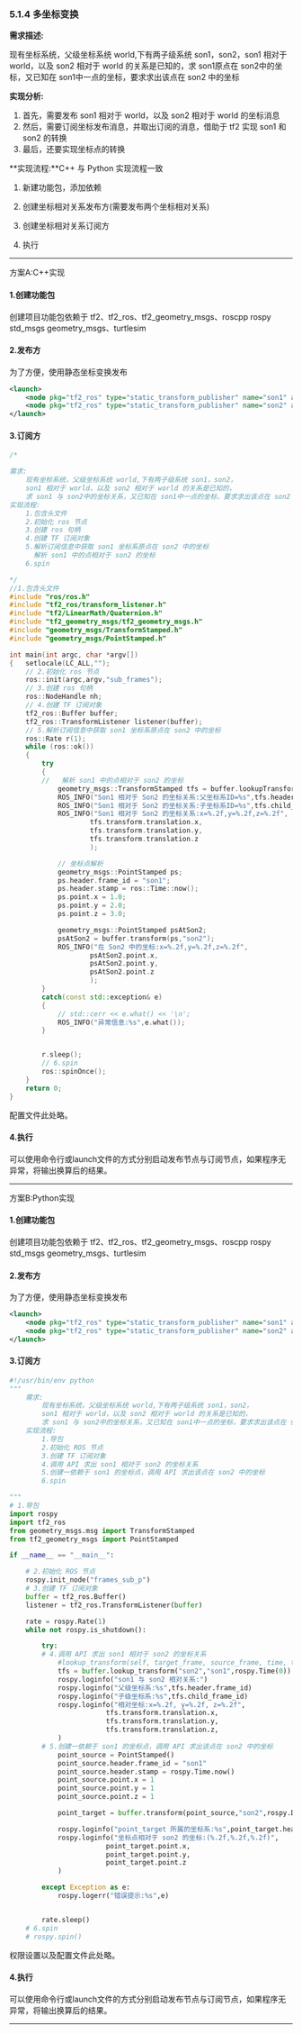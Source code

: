 ### 5.1.4 多坐标变换

**需求描述:**

现有坐标系统，父级坐标系统 world,下有两子级系统 son1，son2，son1 相对于 world，以及 son2 相对于 world 的关系是已知的，求 son1原点在 son2中的坐标，又已知在 son1中一点的坐标，要求求出该点在 son2 中的坐标

**实现分析:**

1. 首先，需要发布 son1 相对于 world，以及 son2 相对于 world 的坐标消息
2. 然后，需要订阅坐标发布消息，并取出订阅的消息，借助于 tf2 实现 son1 和 son2 的转换
3. 最后，还要实现坐标点的转换

**实现流程:**C++ 与 Python 实现流程一致

1. 新建功能包，添加依赖

2. 创建坐标相对关系发布方\(需要发布两个坐标相对关系\)

3. 创建坐标相对关系订阅方

4. 执行

---

方案A:C++实现

#### 1.创建功能包

创建项目功能包依赖于 tf2、tf2\_ros、tf2\_geometry\_msgs、roscpp rospy std\_msgs geometry\_msgs、turtlesim

#### 2.发布方

为了方便，使用静态坐标变换发布

```xml
<launch>
    <node pkg="tf2_ros" type="static_transform_publisher" name="son1" args="0.2 0.8 0.3 0 0 0 /world /son1" output="screen" />
    <node pkg="tf2_ros" type="static_transform_publisher" name="son2" args="0.5 0 0 0 0 0 /world /son2" output="screen" />
</launch>
```

#### 3.订阅方

```cpp
/*

需求:
    现有坐标系统，父级坐标系统 world,下有两子级系统 son1，son2，
    son1 相对于 world，以及 son2 相对于 world 的关系是已知的，
    求 son1 与 son2中的坐标关系，又已知在 son1中一点的坐标，要求求出该点在 son2 中的坐标
实现流程:
    1.包含头文件
    2.初始化 ros 节点
    3.创建 ros 句柄
    4.创建 TF 订阅对象
    5.解析订阅信息中获取 son1 坐标系原点在 son2 中的坐标
      解析 son1 中的点相对于 son2 的坐标
    6.spin

*/
//1.包含头文件
#include "ros/ros.h"
#include "tf2_ros/transform_listener.h"
#include "tf2/LinearMath/Quaternion.h"
#include "tf2_geometry_msgs/tf2_geometry_msgs.h"
#include "geometry_msgs/TransformStamped.h"
#include "geometry_msgs/PointStamped.h"

int main(int argc, char *argv[])
{   setlocale(LC_ALL,"");
    // 2.初始化 ros 节点
    ros::init(argc,argv,"sub_frames");
    // 3.创建 ros 句柄
    ros::NodeHandle nh;
    // 4.创建 TF 订阅对象
    tf2_ros::Buffer buffer; 
    tf2_ros::TransformListener listener(buffer);
    // 5.解析订阅信息中获取 son1 坐标系原点在 son2 中的坐标
    ros::Rate r(1);
    while (ros::ok())
    {
        try
        {
        //   解析 son1 中的点相对于 son2 的坐标
            geometry_msgs::TransformStamped tfs = buffer.lookupTransform("son2","son1",ros::Time(0));
            ROS_INFO("Son1 相对于 Son2 的坐标关系:父坐标系ID=%s",tfs.header.frame_id.c_str());
            ROS_INFO("Son1 相对于 Son2 的坐标关系:子坐标系ID=%s",tfs.child_frame_id.c_str());
            ROS_INFO("Son1 相对于 Son2 的坐标关系:x=%.2f,y=%.2f,z=%.2f",
                    tfs.transform.translation.x,
                    tfs.transform.translation.y,
                    tfs.transform.translation.z
                    );

            // 坐标点解析
            geometry_msgs::PointStamped ps;
            ps.header.frame_id = "son1";
            ps.header.stamp = ros::Time::now();
            ps.point.x = 1.0;
            ps.point.y = 2.0;
            ps.point.z = 3.0;

            geometry_msgs::PointStamped psAtSon2;
            psAtSon2 = buffer.transform(ps,"son2");
            ROS_INFO("在 Son2 中的坐标:x=%.2f,y=%.2f,z=%.2f",
                    psAtSon2.point.x,
                    psAtSon2.point.y,
                    psAtSon2.point.z
                    );
        }
        catch(const std::exception& e)
        {
            // std::cerr << e.what() << '\n';
            ROS_INFO("异常信息:%s",e.what());
        }


        r.sleep();
        // 6.spin
        ros::spinOnce();
    }
    return 0;
}
```

配置文件此处略。

#### 4.执行

可以使用命令行或launch文件的方式分别启动发布节点与订阅节点，如果程序无异常，将输出换算后的结果。

---

方案B:Python实现

#### 1.创建功能包

创建项目功能包依赖于 tf2、tf2\_ros、tf2\_geometry\_msgs、roscpp rospy std\_msgs geometry\_msgs、turtlesim

#### 2.发布方

为了方便，使用静态坐标变换发布

```xml
<launch>
    <node pkg="tf2_ros" type="static_transform_publisher" name="son1" args="0.2 0.8 0.3 0 0 0 /world /son1" output="screen" />
    <node pkg="tf2_ros" type="static_transform_publisher" name="son2" args="0.5 0 0 0 0 0 /world /son2" output="screen" />
</launch>
```

#### 3.订阅方

```py
#!/usr/bin/env python
"""  
    需求:
        现有坐标系统，父级坐标系统 world,下有两子级系统 son1，son2，
        son1 相对于 world，以及 son2 相对于 world 的关系是已知的，
        求 son1 与 son2中的坐标关系，又已知在 son1中一点的坐标，要求求出该点在 son2 中的坐标
    实现流程:   
        1.导包
        2.初始化 ROS 节点
        3.创建 TF 订阅对象
        4.调用 API 求出 son1 相对于 son2 的坐标关系
        5.创建一依赖于 son1 的坐标点，调用 API 求出该点在 son2 中的坐标
        6.spin

"""
# 1.导包
import rospy
import tf2_ros
from geometry_msgs.msg import TransformStamped
from tf2_geometry_msgs import PointStamped

if __name__ == "__main__":

    # 2.初始化 ROS 节点
    rospy.init_node("frames_sub_p")
    # 3.创建 TF 订阅对象
    buffer = tf2_ros.Buffer()
    listener = tf2_ros.TransformListener(buffer)

    rate = rospy.Rate(1)
    while not rospy.is_shutdown():

        try:
        # 4.调用 API 求出 son1 相对于 son2 的坐标关系
            #lookup_transform(self, target_frame, source_frame, time, timeout=rospy.Duration(0.0)):
            tfs = buffer.lookup_transform("son2","son1",rospy.Time(0))
            rospy.loginfo("son1 与 son2 相对关系:")
            rospy.loginfo("父级坐标系:%s",tfs.header.frame_id)
            rospy.loginfo("子级坐标系:%s",tfs.child_frame_id)
            rospy.loginfo("相对坐标:x=%.2f, y=%.2f, z=%.2f",
                        tfs.transform.translation.x,
                        tfs.transform.translation.y,
                        tfs.transform.translation.z,
            )
        # 5.创建一依赖于 son1 的坐标点，调用 API 求出该点在 son2 中的坐标
            point_source = PointStamped()
            point_source.header.frame_id = "son1"
            point_source.header.stamp = rospy.Time.now()
            point_source.point.x = 1
            point_source.point.y = 1
            point_source.point.z = 1

            point_target = buffer.transform(point_source,"son2",rospy.Duration(0.5))

            rospy.loginfo("point_target 所属的坐标系:%s",point_target.header.frame_id)
            rospy.loginfo("坐标点相对于 son2 的坐标:(%.2f,%.2f,%.2f)",
                        point_target.point.x,
                        point_target.point.y,
                        point_target.point.z
            )

        except Exception as e:
            rospy.logerr("错误提示:%s",e)


        rate.sleep()
    # 6.spin    
    # rospy.spin()
```

权限设置以及配置文件此处略。

#### 4.执行

可以使用命令行或launch文件的方式分别启动发布节点与订阅节点，如果程序无异常，将输出换算后的结果。

---



